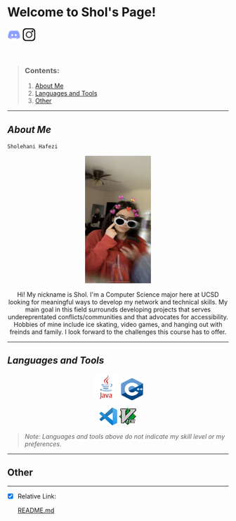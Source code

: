 # **Welcome to Shol's Page!**
[<img src="Photos/discord-logo.png" width="30" height="30">](https://discordapp.com/users/[301450820963139584]) [<img src="Photos/intagram-logo-black.png" width="30" height="30">](https://instagram.com/_sholll_?igshid=YmMyMTA2M2Y=)

<br/>

>### Contents:
>1. [About Me](#about-me)
>2. [Languages and Tools](#languages-and-tools)
>3. [Other](#other)

---


## *About Me*

```
Sholehani Hafezi
```

<div align="center"> 

<img src="Photos/UNADJUSTEDNONRAW_thumb_e62.jpg" width="150" height="290">

Hi! My nickname is Shol. I'm a Computer Science major here at UCSD looking for meaningful ways to develop my network and technical skills. My main goal in this field surrounds  developing projects that serves undereprentated conflicts/communities and that advocates for accessibility. Hobbies of mine include ice skating, video games, and hanging out with freinds and family. I look forward to the challenges this course has to offer.
        
</div>

---

## *Languages and Tools*
        
<div align="center"> 

<img src="Photos/java-logo.png" width="60" height="60"> <img src="Photos/cpp-logo.png" width="50" height="50"> 

<img src="Photos/vs-code-logo.png" width="40" height="40"> <img src="Photos/vim-logo.png" width="40" height="40"> 
    
</div>

> *Note: Languages and tools above do not indicate my skill level or my preferences.*
    
---


## Other

---

- [x] Relative Link:

    [README.md](README.md)
